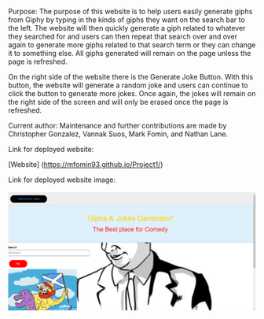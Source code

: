 Purpose: The purpose of this website is to help users easily generate giphs from Giphy by typing in the kinds of giphs they want on the search bar to the left. The website will then quickly generate a giph related to whatever they searched for and users can then repeat that search over and over again to generate more giphs related to that search term or they can change it to something else. All giphs generated will remain on the page unless the page is refreshed.

On the right side of the website there is the Generate Joke Button. With this button, the website will generate a random joke and users can continue to click the button to generate more jokes. Once again, the jokes will remain on the right side of the screen and will only be erased once the page is refreshed.


Current author: Maintenance and further contributions are made by Christopher Gonzalez, Vannak Suos, Mark Fomin, and Nathan Lane.


Link for deployed website: 

[Website] (https://mfomin93.github.io/Project1/)

Link for deployed website image: 

![Giphs and Jokes Generator](giphjokegenerator.PNG)
